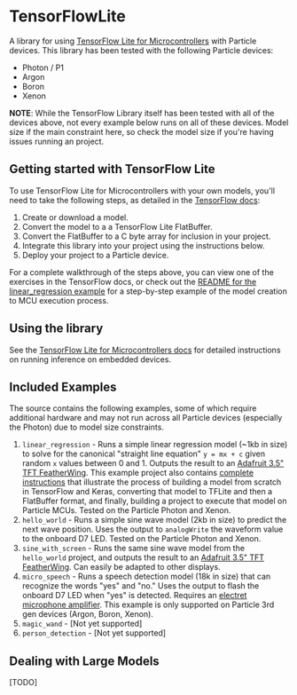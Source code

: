 # TensorFlowLite

A library for using [TensorFlow Lite for Microcontrollers](https://www.tensorflow.org/lite/microcontrollers) with Particle devices. This library has been tested with the following Particle devices:

- Photon / P1
- Argon
- Boron
- Xenon

**NOTE**: While the TensorFlow Library itself has been tested with all of the devices above, not every example below runs on all of these devices. Model size if the main constraint here, so check the model size if you're having issues running an project.

## Getting started with TensorFlow Lite

To use TensorFlow Lite for Microcontrollers with your own models, you'll need to take the following steps, as detailed in the [TensorFlow docs](https://www.tensorflow.org/lite/microcontrollers#developer_workflow):

1. Create or download a model.
2. Convert the model to a a TensorFlow Lite FlatBuffer.
3. Convert the FlatBuffer to a C byte array for inclusion in your project.
4. Integrate this library into your project using the instructions below.
5. Deploy your project to a Particle device.

For a complete walkthrough of the steps above, you can view one of the exercises in the TensorFlow docs, or check out the [README for the linear_regression example](/examples/linear_regression/README.md) for a step-by-step example of the model creation to MCU execution process.

## Using the library

See the [TensorFlow Lite for Microcontrollers docs](https://www.tensorflow.org/lite/microcontrollers/get_started#how_to_run_inference) for detailed instructions on running inference on embedded devices.

## Included Examples

The source contains the following examples, some of which require additional hardware and may not run across all Particle devices (especially the Photon) due to model size constraints.

1. `linear_regression` - Runs a simple linear regression model (~1kb in size) to solve for the canonical "straight line equation" `y = mx + c` given random `x` values between 0 and 1. Outputs the result to an [Adafruit 3.5" TFT FeatherWing](https://www.adafruit.com/product/3651). This example project also contains [complete instructions](/examples/linear_regression/README.md) that illustrate the process of building a model from scratch in TensorFlow and Keras, converting that model to TFLite and then a FlatBuffer format, and finally, building a project to execute that model on Particle MCUs. Tested on the Particle Photon and Xenon.
2. `hello_world` - Runs a simple sine wave model (2kb in size) to predict the next wave position. Uses the output to `analogWrite` the waveform value to the onboard D7 LED. Tested on the Particle Photon and Xenon.
3. `sine_with_screen` - Runs the same sine wave model from the `hello_world` project, and outputs the result to an [Adafruit 3.5" TFT FeatherWing](https://www.adafruit.com/product/3651). Can easily be adapted to other displays.
4. `micro_speech` - Runs a speech detection model (18k in size) that can recognize the words "yes" and "no." Uses the output to flash the onboard D7 LED when "yes" is detected. Requires an [electret microphone amplifier](https://www.adafruit.com/product/1713). This example is only supported on Particle 3rd gen devices (Argon, Boron, Xenon).
5. `magic_wand` - [Not yet supported]
6. `person_detection` - [Not yet supported]

## Dealing with Large Models

[TODO]